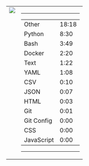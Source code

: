
<table><tr>
<td valign="top">
  <img src="https://wakatime.com/share/@Aperture/0cd21d5d-ac4f-458d-9c71-d06f479c1297.png" />
</td>

<td valign="top">
  <hr>
  <table>
    <tr><td>Other</td><td>18:18</td></tr><tr><td>Python</td><td>8:30</td></tr><tr><td>Bash</td><td>3:49</td></tr><tr><td>Docker</td><td>2:20</td></tr><tr><td>Text</td><td>1:22</td></tr><tr><td>YAML</td><td>1:08</td></tr><tr><td>CSV</td><td>0:10</td></tr><tr><td>JSON</td><td>0:07</td></tr><tr><td>HTML</td><td>0:03</td></tr><tr><td>Git</td><td>0:01</td></tr><tr><td>Git Config</td><td>0:00</td></tr><tr><td>CSS</td><td>0:00</td></tr><tr><td>JavaScript</td><td>0:00</td></tr>
  </table>
  <hr>
</td>
</tr></table>

